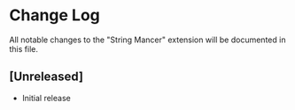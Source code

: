 # Change Log

All notable changes to the "String Mancer" extension will be documented in this file.

## [Unreleased]

- Initial release